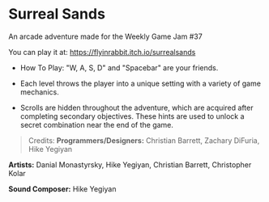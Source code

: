 # Surreal Sands
An arcade adventure made for the Weekly Game Jam #37

You can play it at: https://flyinrabbit.itch.io/surrealsands

* How To Play: 
"W, A, S, D" and "Spacebar" are your friends.

* Each level throws the player into a unique setting with a variety of game mechanics.

* Scrolls are hidden throughout the adventure, which are acquired after completing secondary objectives. These hints are used to unlock a secret combination near the end of the game.

> Credits:
<b>Programmers/Designers:</b> Christian Barrett, Zachary DiFuria, Hike Yegiyan

<b>Artists:</b> Danial Monastyrsky, Hike Yegiyan, Christian Barrett, Christopher Kolar

<b>Sound Composer:</b> Hike Yegiyan
